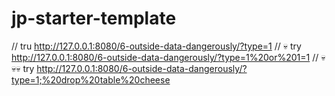 # jp-starter-template



// tru http://127.0.0.1:8080/6-outside-data-dangerously/?type=1
// 💀 try http://127.0.0.1:8080/6-outside-data-dangerously/?type=1%20or%201=1
// 💀💀💀 try http://127.0.0.1:8080/6-outside-data-dangerously/?type=1;%20drop%20table%20cheese